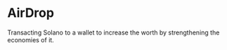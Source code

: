 # AirDrop
Transacting Solano to a wallet to increase the worth by strengthening the economies of it.
